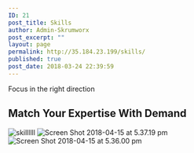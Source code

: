 ```yaml
---
ID: 21
post_title: Skills
author: Admin-Skrumworx
post_excerpt: ""
layout: page
permalink: http://35.184.23.199/skills/
published: true
post_date: 2018-03-24 22:39:59
---
```

<p>Focus in the right direction</p>		
			<h2>Match Your Expertise With Demand </h2>		
										<img src="http://35.184.23.199/wp-content/uploads/elementor/thumbs/skillllll-nntcofr8p5vsiqp6px1s7oufc634v7v444vsehmlfs.png" title="skillllll" alt="skillllll" />											
										<img src="http://35.184.23.199/wp-content/uploads/elementor/thumbs/Screen-Shot-2018-04-15-at-5.37.19-pm-noqzqx92ans69jrduf4mpu6vv3l6d7kbigpzpca0my.png" title="Screen Shot 2018-04-15 at 5.37.19 pm" alt="Screen Shot 2018-04-15 at 5.37.19 pm" />											
										<img src="http://35.184.23.199/wp-content/uploads/elementor/thumbs/Screen-Shot-2018-04-15-at-5.36.00-pm-noqzouztaqyiscr8w113quxgxnr6h4diw96mshc4ai.png" title="Screen Shot 2018-04-15 at 5.36.00 pm" alt="Screen Shot 2018-04-15 at 5.36.00 pm" />
